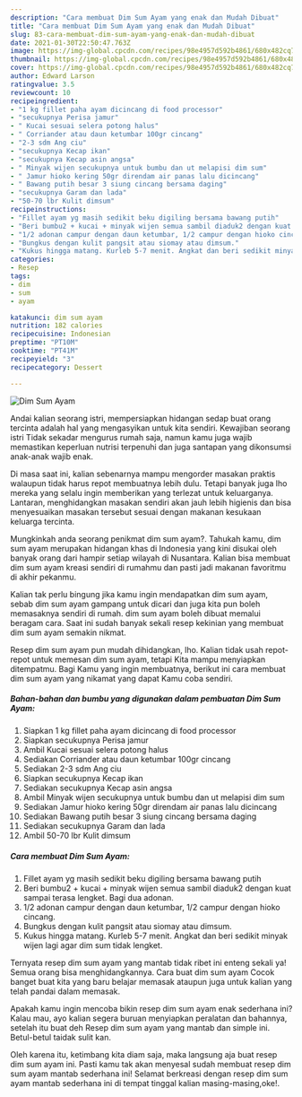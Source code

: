 ```yaml
---
description: "Cara membuat Dim Sum Ayam yang enak dan Mudah Dibuat"
title: "Cara membuat Dim Sum Ayam yang enak dan Mudah Dibuat"
slug: 83-cara-membuat-dim-sum-ayam-yang-enak-dan-mudah-dibuat
date: 2021-01-30T22:50:47.763Z
image: https://img-global.cpcdn.com/recipes/98e4957d592b4861/680x482cq70/dim-sum-ayam-foto-resep-utama.jpg
thumbnail: https://img-global.cpcdn.com/recipes/98e4957d592b4861/680x482cq70/dim-sum-ayam-foto-resep-utama.jpg
cover: https://img-global.cpcdn.com/recipes/98e4957d592b4861/680x482cq70/dim-sum-ayam-foto-resep-utama.jpg
author: Edward Larson
ratingvalue: 3.5
reviewcount: 10
recipeingredient:
- "1 kg fillet paha ayam dicincang di food processor"
- "secukupnya Perisa jamur"
- " Kucai sesuai selera potong halus"
- " Corriander atau daun ketumbar 100gr cincang"
- "2-3 sdm Ang ciu"
- "secukupnya Kecap ikan"
- "secukupnya Kecap asin angsa"
- " Minyak wijen secukupnya untuk bumbu dan ut melapisi dim sum"
- " Jamur hioko kering 50gr direndam air panas lalu dicincang"
- " Bawang putih besar 3 siung cincang bersama daging"
- "secukupnya Garam dan lada"
- "50-70 lbr Kulit dimsum"
recipeinstructions:
- "Fillet ayam yg masih sedikit beku digiling bersama bawang putih"
- "Beri bumbu2 + kucai + minyak wijen semua sambil diaduk2 dengan kuat sampai terasa lengket. Bagi dua adonan."
- "1/2 adonan campur dengan daun ketumbar, 1/2 campur dengan hioko cincang."
- "Bungkus dengan kulit pangsit atau siomay atau dimsum."
- "Kukus hingga matang. Kurleb 5-7 menit. Angkat dan beri sedikit minyak wijen lagi agar dim sum tidak lengket."
categories:
- Resep
tags:
- dim
- sum
- ayam

katakunci: dim sum ayam 
nutrition: 182 calories
recipecuisine: Indonesian
preptime: "PT10M"
cooktime: "PT41M"
recipeyield: "3"
recipecategory: Dessert

---
```



![Dim Sum Ayam](https://img-global.cpcdn.com/recipes/98e4957d592b4861/680x482cq70/dim-sum-ayam-foto-resep-utama.jpg)

Andai kalian seorang istri, mempersiapkan hidangan sedap buat orang tercinta adalah hal yang mengasyikan untuk kita sendiri. Kewajiban seorang istri Tidak sekadar mengurus rumah saja, namun kamu juga wajib memastikan keperluan nutrisi terpenuhi dan juga santapan yang dikonsumsi anak-anak wajib enak.

Di masa  saat ini, kalian sebenarnya mampu mengorder masakan praktis walaupun tidak harus repot membuatnya lebih dulu. Tetapi banyak juga lho mereka yang selalu ingin memberikan yang terlezat untuk keluarganya. Lantaran, menghidangkan masakan sendiri akan jauh lebih higienis dan bisa menyesuaikan masakan tersebut sesuai dengan makanan kesukaan keluarga tercinta. 



Mungkinkah anda seorang penikmat dim sum ayam?. Tahukah kamu, dim sum ayam merupakan hidangan khas di Indonesia yang kini disukai oleh banyak orang dari hampir setiap wilayah di Nusantara. Kalian bisa membuat dim sum ayam kreasi sendiri di rumahmu dan pasti jadi makanan favoritmu di akhir pekanmu.

Kalian tak perlu bingung jika kamu ingin mendapatkan dim sum ayam, sebab dim sum ayam gampang untuk dicari dan juga kita pun boleh memasaknya sendiri di rumah. dim sum ayam boleh dibuat memalui beragam cara. Saat ini sudah banyak sekali resep kekinian yang membuat dim sum ayam semakin nikmat.

Resep dim sum ayam pun mudah dihidangkan, lho. Kalian tidak usah repot-repot untuk memesan dim sum ayam, tetapi Kita mampu menyiapkan ditempatmu. Bagi Kamu yang ingin membuatnya, berikut ini cara membuat dim sum ayam yang nikamat yang dapat Kamu coba sendiri.

<!--inarticleads1-->

##### Bahan-bahan dan bumbu yang digunakan dalam pembuatan Dim Sum Ayam:

1. Siapkan 1 kg fillet paha ayam dicincang di food processor
1. Siapkan secukupnya Perisa jamur
1. Ambil  Kucai sesuai selera potong halus
1. Sediakan  Corriander atau daun ketumbar 100gr cincang
1. Sediakan 2-3 sdm Ang ciu
1. Siapkan secukupnya Kecap ikan
1. Sediakan secukupnya Kecap asin angsa
1. Ambil  Minyak wijen secukupnya untuk bumbu dan ut melapisi dim sum
1. Sediakan  Jamur hioko kering 50gr direndam air panas lalu dicincang
1. Sediakan  Bawang putih besar 3 siung cincang bersama daging
1. Sediakan secukupnya Garam dan lada
1. Ambil 50-70 lbr Kulit dimsum




<!--inarticleads2-->

##### Cara membuat Dim Sum Ayam:

1. Fillet ayam yg masih sedikit beku digiling bersama bawang putih
1. Beri bumbu2 + kucai + minyak wijen semua sambil diaduk2 dengan kuat sampai terasa lengket. Bagi dua adonan.
1. 1/2 adonan campur dengan daun ketumbar, 1/2 campur dengan hioko cincang.
1. Bungkus dengan kulit pangsit atau siomay atau dimsum.
1. Kukus hingga matang. Kurleb 5-7 menit. Angkat dan beri sedikit minyak wijen lagi agar dim sum tidak lengket.




Ternyata resep dim sum ayam yang mantab tidak ribet ini enteng sekali ya! Semua orang bisa menghidangkannya. Cara buat dim sum ayam Cocok banget buat kita yang baru belajar memasak ataupun juga untuk kalian yang telah pandai dalam memasak.

Apakah kamu ingin mencoba bikin resep dim sum ayam enak sederhana ini? Kalau mau, ayo kalian segera buruan menyiapkan peralatan dan bahannya, setelah itu buat deh Resep dim sum ayam yang mantab dan simple ini. Betul-betul taidak sulit kan. 

Oleh karena itu, ketimbang kita diam saja, maka langsung aja buat resep dim sum ayam ini. Pasti kamu tak akan menyesal sudah membuat resep dim sum ayam mantab sederhana ini! Selamat berkreasi dengan resep dim sum ayam mantab sederhana ini di tempat tinggal kalian masing-masing,oke!.

